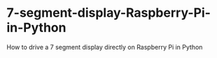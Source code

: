 # 7-segment-display-Raspberry-Pi-in-Python
How to drive a 7 segment display directly on Raspberry Pi in Python
